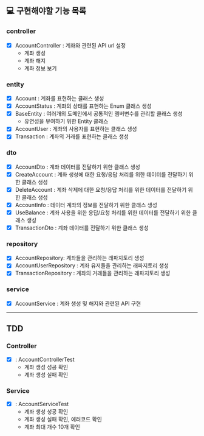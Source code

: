 ## 💻 구현해야할 기능 목록

### controller
- [x] AccountController : 계좌와 관련된 API url 설정
  - 계좌 생성
  - 계좌 해지
  - 계좌 정보 보기

### entity
- [x] Account : 계좌를 표현하는 클래스 생성
- [x] AccountStatus : 계좌의 상태를 표현하는 Enum 클래스 생성
- [x] BaseEntity : 여러개의 도메인에서 공통적인 멤버변수를 관리할 클래스 생성
  - 유연성을 부여하기 위한 Entity 클래스
- [x] AccountUser : 게좌의 사용자를 표현하는 클래스 생성
- [x] Transaction : 계좌의 거래를 표현하는 클래스 생성

### dto 
- [x] AccountDto : 계좌 데이터를 전달하기 위한 클래스 생성
- [x] CreateAccount : 계좌 생성에 대한 요청/응답 처리를 위한 데이터를 전달하기 위한 클래스 생성
- [x] DeleteAccount : 계좌 삭제에 대한 요청/응답 처리를 위한 데이터를 전달하기 위한 클래스 생성
- [x] AccountInfo : 데이터 계좌의 정보를 전달하기 위한 클래스 생성
- [x] UseBalance : 계좌 사용을 위한 응답/요청 처리를 위한 데이터를 전달하기 위한 클래스 생성
- [x] TransactionDto : 계좌 데이터를 전달하기 위한 클래스 생성

### repository
- [x] AccountRepository: 계좌들을 관리하는 래파지토리 생성 
- [x] AccountUserRepository : 계좌 유저들을 관리하는 래파지토리 생성
- [x] TransactionRepository : 계좌의 거래들을 관리하는 래파지토리 생성

### service
- [x] AccountService : 계좌 생성 및 해지와 관련된 API 구현

---

## TDD

### Controller 
- [x] : AccountControllerTest 
  - 계좌 생성 성공 확인 
  - 계좌 생성 실패 확인

### Service
- [x] : AccountServiceTest
  - 계좌 생성 성공 확인
  - 계좌 생성 실패 확인, 에러코드 확인
  - 계좌 최대 개수 10개 확인